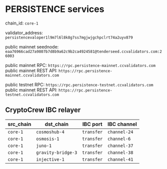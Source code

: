 # PERSISTENCE services

chain_id: `core-1`

validator_address: `persistencevaloper1l9m7l6l8k8g7ss7mgjwjgchpclrt74a2uyv879`

public mainnet seednode: `eaa76966cad27a9807b7d8b9a62c9b2ca4924581@tenderseed.ccvalidators.com:26003`

public mainnet RPC: `https://rpc.persistence-mainnet.ccvalidators.com`  
public mainnet REST API: `https://rpc.persistence-mainnet.ccvalidators.com`

public testnet RPC: `https://rpc.persistence-testnet.ccvalidators.com`  
public mainnet REST API: `https://rpc.persistence-testnet.ccvalidators.com`

## CryptoCrew IBC relayer

| src_chain | dst_chain | IBC port | IBC channel |    
| --------------- | --------------- | ------------ | -------------- |
| `core-1` | `cosmoshub-4` | `transfer` | `channel-24` | 
| `core-1` | `osmosis-1` | `transfer` | `channel-6` | 
| `core-1` | `juno-1` | `transfer` | `channel-37` | 
| `core-1` | `gravity-bridge-3` | `transfer` | `channel-38` | 
| `core-1` | `injective-1` | `transfer` | `channel-41` | 